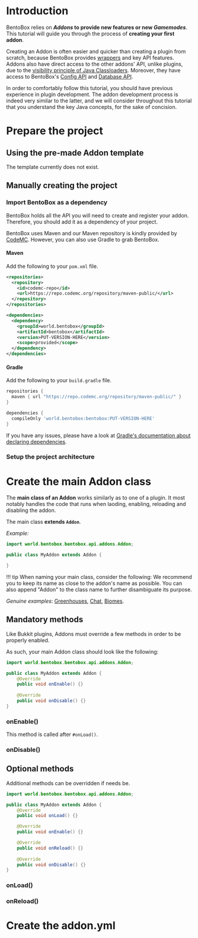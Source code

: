 # Introduction

BentoBox relies on **_Addons_ to provide new features or new _Gamemodes_**.
This tutorial will guide you through the process of **creating your first addon**.

Creating an Addon is often easier and quicker than creating a plugin from scratch, because BentoBox provides [wrappers](https://en.wikipedia.org/wiki/Wrapper_function) and key API features.
Addons also have direct access to the other addons' API, unlike plugins, due to the [visibility principle of Java Classloaders](https://www.javatpoint.com/classloader-in-java).
Moreover, they have access to BentoBox's [Config API](../../BentoBox/Config-API.md) and [Database API](../../BentoBox/Database-API.md).

In order to comfortably follow this tutorial, you should have previous experience in plugin development.
The addon development process is indeed very similar to the latter, and we will consider throughout this tutorial that you understand the key Java concepts, for the sake of concision.

# Prepare the project

## Using the pre-made Addon template

The template currently does not exist.

## Manually creating the project

### Import BentoBox as a dependency

BentoBox holds all the API you will need to create and register your addon.
Therefore, you should add it as a dependency of your project.

BentoBox uses Maven and our Maven repository is kindly provided by [CodeMC](https://codemc.org/).
However, you can also use Gradle to grab BentoBox.

#### Maven

Add the following to your `pom.xml` file.

```xml
<repositories>
  <repository>
    <id>codemc-repo</id>
    <url>https://repo.codemc.org/repository/maven-public/</url>
  </repository>
</repositories>

<dependencies>
  <dependency>
    <groupId>world.bentobox</groupId>
    <artifactId>bentobox</artifactId>
    <version>PUT-VERSION-HERE</version>
    <scope>provided</scope>
  </dependency>
</dependencies>
```

#### Gradle

Add the following to your `build.gradle` file.

```groovy
repositories {
  maven { url "https://repo.codemc.org/repository/maven-public/" }
}

dependencies {
  compileOnly 'world.bentobox:bentobox:PUT-VERSION-HERE'
}
```

If you have any issues, please have a look at [Gradle's documentation about declaring dependencies](https://docs.gradle.org/current/userguide/declaring_dependencies.html).

### Setup the project architecture

# Create the main Addon class

The **main class of an Addon** works similarly as to one of a plugin.
It most notably handles the code that runs when laoding, enabling, reloading and disabling the addon.

The main class **extends `Addon`**. 

*Example:*
```java
import world.bentobox.bentobox.api.addons.Addon;

public class MyAddon extends Addon {

}
```

!!! tip
    When naming your main class, consider the following:
    We recommend you to keep its name as close to the addon's name as possible.
    You can also append "Addon" to the class name to further disambiguate its purpose.

*Genuine examples*: [Greenhouses](https://github.com/BentoBoxWorld/Greenhouses/blob/develop/src/main/java/world/bentobox/greenhouses/Greenhouses.java),
[Chat](https://github.com/BentoBoxWorld/Chat/blob/develop/src/main/java/world/bentobox/chat/Chat.java),
[Biomes](https://github.com/BentoBoxWorld/Biomes/blob/develop/src/main/java/world/bentobox/biomes/BiomesAddon.java).

## Mandatory methods

Like Bukkit plugins, Addons must override a few methods in order to be properly enabled.

As such, your main Addon class should look like the following:

```java
import world.bentobox.bentobox.api.addons.Addon;

public class MyAddon extends Addon {
    @Override
    public void onEnable() {}
    
    @Override
    public void onDisable() {}
}
```

### onEnable()

This method is called after `#onLoad()`.

### onDisable()

## Optional methods

Additional methods can be overridden if needs be.

```java
import world.bentobox.bentobox.api.addons.Addon;

public class MyAddon extends Addon {
    @Override
    public void onLoad() {}

    @Override
    public void onEnable() {}

    @Override
    public void onReload() {}
    
    @Override
    public void onDisable() {}
}
```

### onLoad()

### onReload()

# Create the addon.yml

